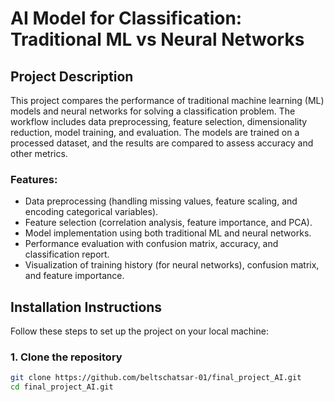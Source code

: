 # AI Model for Classification: Traditional ML vs Neural Networks

## Project Description

This project compares the performance of traditional machine learning (ML) models and neural networks for solving a classification problem. The workflow includes data preprocessing, feature selection, dimensionality reduction, model training, and evaluation. The models are trained on a processed dataset, and the results are compared to assess accuracy and other metrics.

### Features:
- Data preprocessing (handling missing values, feature scaling, and encoding categorical variables).
- Feature selection (correlation analysis, feature importance, and PCA).
- Model implementation using both traditional ML and neural networks.
- Performance evaluation with confusion matrix, accuracy, and classification report.
- Visualization of training history (for neural networks), confusion matrix, and feature importance.

## Installation Instructions

Follow these steps to set up the project on your local machine:

### 1. Clone the repository

```bash
git clone https://github.com/beltschatsar-01/final_project_AI.git
cd final_project_AI.git
